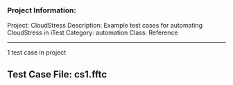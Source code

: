 ### Project Information:
Project: CloudStress
Description: Example test cases for automating CloudStress in iTest
Category: automation
Class: Reference


 ----
1 test case in project
## Test Case File: cs1.fftc